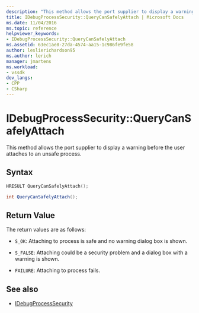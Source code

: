 ```yaml
---
description: "This method allows the port supplier to display a warning before the user attaches to an unsafe process."
title: IDebugProcessSecurity::QueryCanSafelyAttach | Microsoft Docs
ms.date: 11/04/2016
ms.topic: reference
helpviewer_keywords:
- IDebugProcessSecurity::QueryCanSafelyAttach
ms.assetid: 63ec1ae8-27da-4574-aa15-1c986fe9fe58
author: leslierichardson95
ms.author: lerich
manager: jmartens
ms.workload:
- vssdk
dev_langs:
- CPP
- CSharp
---
```

# IDebugProcessSecurity::QueryCanSafelyAttach
This method allows the port supplier to display a warning before the user attaches to an unsafe process.

## Syntax

```cpp
HRESULT QueryCanSafelyAttach();
```

```csharp
int QueryCanSafelyAttach();
```

## Return Value
 The return values are as follows:

- `S_OK`: Attaching to process is safe and no warning dialog box is shown.

- `S_FALSE`: Attaching could be a security problem and a dialog box with a warning is shown.

- `FAILURE`: Attaching to process fails.

## See also
- [IDebugProcessSecurity](../../../extensibility/debugger/reference/idebugprocesssecurity.md)
